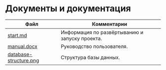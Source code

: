 # Документы и документация

| Файл                                             | Комментарии                                    |
| ------------------------------------------------ | ---------------------------------------------- |
| [start.md](start.md)                             | Информация по развёртыванию и запуску проекта. |
| [manual.docx](manual.docx)                       | Руководство пользователя.                      |
| [database-structure.png](database-structure.png) | Структура базы данных.                         |
